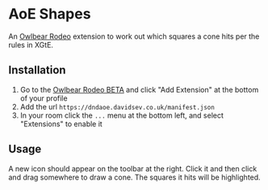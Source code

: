 # AoE Shapes

An [Owlbear Rodeo](https://www.owlbear.app/) extension to work out which squares a cone hits per the rules in XGtE.

## Installation

1. Go to the [Owlbear Rodeo BETA](https://www.owlbear.app/) and click "Add Extension" at the bottom of your profile
2. Add the url `https://dndaoe.davidsev.co.uk/manifest.json`
3. In your room click the `...` menu at the bottom left, and select "Extensions" to enable it

## Usage

A new icon should appear on the toolbar at the right. Click it and then click and drag somewhere to draw a cone. The
squares it hits will be highlighted.

